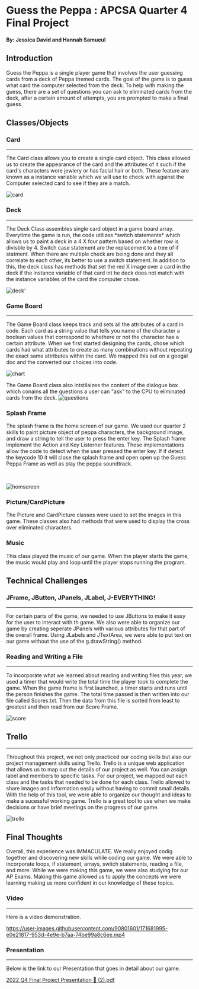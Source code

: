 # Guess the Peppa : APCSA Quarter 4 Final Project
#### By: Jessica David and Hannah Samueul
## Introduction
Guess the Peppa is a single player game that involves the user guessing cards from a deck of Peppa themed cards. The goal of the game is to guess what card the computer selected from the deck. To help with making the guess, there are a set of questions you can ask to eliminated cards from the deck, after a certain amount of attempts, you are prompted to make a final guess. 
## Classes/Objects
### Card
<hr>
The Card class allows you to create a single card object. This class allowed us to create the appearance of the card and the attributes of it such if the card's characters wore jewlery or has facial hair or both. These feature are known as a instance variable which we will use to check with against the Computer selected card to see if they are a match.

<br>

![card](https://user-images.githubusercontent.com/90801601/171283924-8c66e601-00db-494f-a064-cbc704a8955c.PNG)

### Deck
<hr>
The Deck Class assembles single card object in a game board array. Everytime the game is run, the code utilizes *switch statements* which allows us to paint a deck in a 4 X four pattern based on whether row is divisble by 4. Switch case statement are the replacement to a tree of if statment. When there are multiple check are being done and they all correlate to each other, its better to use a switch statement. In addition to this, the deck class has methods that set the red X image over a card in the deck if the instance variable of that card int he deck does not match with the instance variables of the card the computer chose. 

<br>

![deck'](https://user-images.githubusercontent.com/90801601/171284946-21dbb122-f138-4ee0-9537-c0a22ff8d9e2.PNG)


### Game Board
<hr>
The Game Board class keeps track and sets all the attributes of a card in code. Each card as a string value that tells you name of the character a boolean values that correspond to whethere or not the character has a certain attribute. When we first started designing the cards, chose which cards had what attributes to create as many combinations without repeating the exact same attributes within the card. We mapped this out on a googal doc and the converted our choices into code. 

<br>

![chart](https://user-images.githubusercontent.com/90801601/171285690-32b5563d-5110-42f8-a905-b01207b9d7cd.PNG)

The Game Board class also intstilaizes the content of the dialogue box which conains all the questions a user can "ask" to the CPU to eliminated cards from the deck.
![questions](https://user-images.githubusercontent.com/90801601/171682601-9f09863e-6bdb-42f9-876b-03fa90984b9a.PNG)


### Splash Frame 
The splash frame is the home screen of our game. We used our quarter 2 skills to paint picture object of peppa characters, the background image, and  draw a string to tell the user to press the enter key. The Splash frame implement the Action and Key Listerner features. These implementations allow the code to detect when the user pressed the enter key. If if detect the keycode 10 it will close the splash frame and open open up the Guess Peppa Frame as well as play the peppa soundtrack. 

<br>

![homscreen](https://user-images.githubusercontent.com/90801601/171329066-728545c3-4807-4647-9364-024d9b9d329f.gif)


### Picture/CardPicture
The Picture and CardPicture classes were used to set the images in this game. These classes also had methods that were used to display the cross over eliminated characters.
### Music
This class played the music of our game. When the player starts the game, the music would play and loop until the player stops running the program.
## Technical Challenges
### JFrame, JButton, JPanels, JLabel, J-EVERYTHING!
<hr>
For certain parts of the game, we needed to use JButtons to make it easy for the user to interact with th game. We also were able to organize our game by creating seperate JPanels with various attributes for that part of the overall frame. Using JLabels and JTextArea, we were able to put text on our game without the use of the g.drawString() method.


### Reading and Writing a File
<hr>
To incorporate what we learned about reading and writing files this year, we used a timer that would write the total time the player took to complete the game. When the game frame is first launched, a timer starts and runs until the person finishes the game. The total time passed is then written into our file called Scores.txt. Then the data from this file is sorted from least to greatest and then read from our Score Frame. 

![score](https://user-images.githubusercontent.com/90801601/171682543-20e5a412-870c-4583-aa5a-77e1316dcfc0.PNG)


##  Trello
<hr>
Throughout this project, we not only practiced our coding skills but also our project management skills using Trello. Trello is a unique web application that allows us to map out the details of our project as well. You can assign label and members to specific tasks. For our project, we mapped out each class and the tasks that needed to be done for each class. Trello allowed to share images and information easily without having to commit small details. With the help of this tool, we were able to organize our thought and ideas to make a sucessful working game. Trello is a great tool to use when we make decisions or have brief meetings on the progress of our game.
<br>

![trello](https://user-images.githubusercontent.com/90801601/171681296-d1ce76df-58c0-4f4a-9101-1f05a8b71599.PNG)

## Final Thoughts

Overall, this experience was IMMACULATE. We really enjoyed codig together and discovering new skills while coding our game. We were able to incorporate loops, if statement, arrays, switch statements, reading a file, and more. While we were making this game, we were also studying for our AP Exams. Making this game allowed us to apply the concepts we were learning making us more confident in our knowledge of these topics.

### Video
<hr>
Here is a video demonstration.

https://user-images.githubusercontent.com/90801601/171681995-e0e21817-953d-4e9e-b7aa-74be99a8c6ee.mp4



### Presentation
<hr>
Below is the link to our Presentation that goes in detail about our game.

[2022 Q4 Final Project Presentation 🐷 (2).pdf](https://github.com/jed06/Q4-Project/files/8825908/2022.Q4.Final.Project.Presentation.2.pdf)
